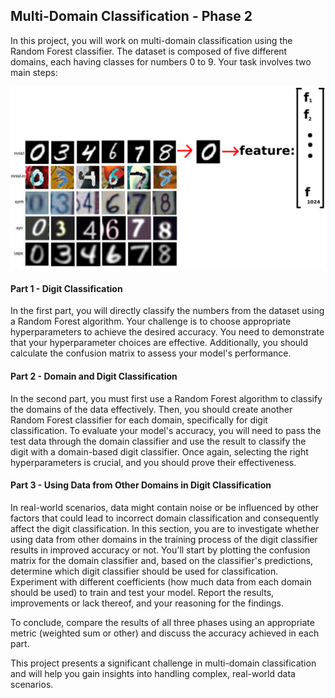 ## Multi-Domain Classification - Phase 2

In this project, you will work on multi-domain classification using the Random Forest classifier. The dataset is composed of five different domains, each having classes for numbers 0 to 9. Your task involves two main steps:

<p align="center">
  <img src="int.png" alt="Intro" width="700" />
</p>


#### Part 1 - Digit Classification

In the first part, you will directly classify the numbers from the dataset using a Random Forest algorithm. Your challenge is to choose appropriate hyperparameters to achieve the desired accuracy. You need to demonstrate that your hyperparameter choices are effective. Additionally, you should calculate the confusion matrix to assess your model's performance.
#### Part 2 - Domain and Digit Classification

In the second part, you must first use a Random Forest algorithm to classify the domains of the data effectively. Then, you should create another Random Forest classifier for each domain, specifically for digit classification. To evaluate your model's accuracy, you will need to pass the test data through the domain classifier and use the result to classify the digit with a domain-based digit classifier. Once again, selecting the right hyperparameters is crucial, and you should prove their effectiveness.

#### Part 3 - Using Data from Other Domains in Digit Classification

In real-world scenarios, data might contain noise or be influenced by other factors that could lead to incorrect domain classification and consequently affect the digit classification. In this section, you are to investigate whether using data from other domains in the training process of the digit classifier results in improved accuracy or not. You'll start by plotting the confusion matrix for the domain classifier and, based on the classifier's predictions, determine which digit classifier should be used for classification. Experiment with different coefficients (how much data from each domain should be used) to train and test your model. Report the results, improvements or lack thereof, and your reasoning for the findings.

To conclude, compare the results of all three phases using an appropriate metric (weighted sum or other) and discuss the accuracy achieved in each part.

This project presents a significant challenge in multi-domain classification and will help you gain insights into handling complex, real-world data scenarios.

